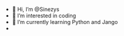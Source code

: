 - 👋 Hi, I’m @Sinezys
- 👀 I’m interested in coding
- 🌱 I’m currently learning Python and Jango
- 

<!---
Sinezys/Sinezys is a ✨ special ✨ repository because its `README.md` (this file) appears on your GitHub profile.
You can click the Preview link to take a look at your changes.
--->
